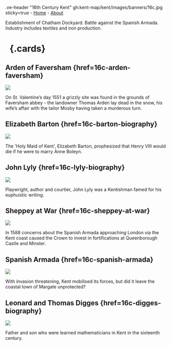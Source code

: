 .ve-header "16th Century Kent" gh:kent-map/kent/images/banners/16c.jpg sticky=true
    - [Home](/)
    - [About](/about)

Establishment of Chatham Dockyard. Battle against the Spanish Armada. Industry includes textiles and iron production.

# &nbsp; {.cards}

## Arden of Faversham {href=16c-arden-faversham}

![](https://iiif.juncture-digital.org/thumbnail?url=https://upload.wikimedia.org/wikipedia/commons/3/38/Arden%27s_House%2C_Faversham.JPG)

On St. Valentine’s day 1551 a grizzly site was found in the grounds of Faversham abbey - the landowner Thomas Arden lay dead in the snow, his wife’s affair with the tailor Mosby having taken a murderous turn.

## Elizabeth Barton {href=16c-barton-biography}

![](https://iiif.juncture-digital.org/thumbnail?url=https://upload.wikimedia.org/wikipedia/commons/4/4d/Bodleian_Libraries%2C_Cantii%2C_Southsexiae%2C_Surriae_et_Middlesexiae_Comitat_Vera_Descriptio.jpg)

The 'Holy Maid of Kent', Elizabeth Barton, prophesized that Henry VIII would die if he were to marry Anne Boleyn.

## John Lyly {href=16c-lyly-biography}

![](https://iiif.juncture-digital.org/thumbnail?url=https://upload.wikimedia.org/wikipedia/commons/d/de/John_Lyly%27s_signature_%28from_a_letter_to_Sir_Robert_Cecil%2C_Feb._4_1602-3%3B_from_original_MS._in_Hatfield_Library%29.png)

Playwright, author and courtier, John Lyly was a Kentishman famed for his euphuistic writing.

## Sheppey at War {href=16c-sheppey-at-war}

![](https://iiif.juncture-digital.org/thumbnail?url=https://stor.artstor.org/stor/2c221d42-8be8-432e-80c5-a1c13e87ea9d)

In 1588 concerns about the Spanish Armada approaching London via the Kent coast caused the Crown to invest in fortifications at Queenborough Castle and Minster.  

## Spanish Armada {href=16c-spanish-armada}

![](https://iiif.juncture-digital.org/thumbnail?url=https://upload.wikimedia.org/wikipedia/commons/f/f1/A_Map_of_the_Beacons_in_Kent_%28BM_1872%2C0113.1137%29.jpg)

With invasion threatening, Kent mobilised its forces, but did it leave the coastal town of Margate unprotected?  

## Leonard and Thomas Digges {href=16c-digges-biography}

![](https://iiif.juncture-digital.org/thumbnail?url=https://stor.artstor.org/stor/7a877f4a-6508-41b5-a9e5-3cf48a4e1566)

Father and son who were learned mathematicians in Kent in the sixteenth century.



